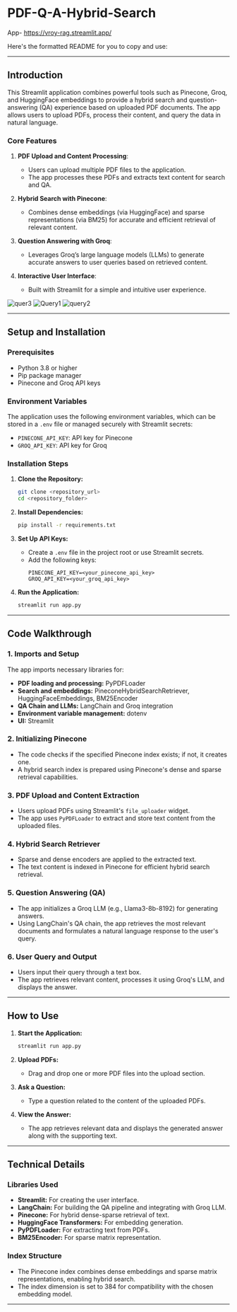 # PDF-Q-A-Hybrid-Search

App-    https://vroy-rag.streamlit.app/

Here's the formatted README for you to copy and use:

---


## **Introduction**
This Streamlit application combines powerful tools such as Pinecone, Groq, and HuggingFace embeddings to provide a hybrid search and question-answering (QA) experience based on uploaded PDF documents. The app allows users to upload PDFs, process their content, and query the data in natural language.

### **Core Features**
1. **PDF Upload and Content Processing**:
   - Users can upload multiple PDF files to the application.
   - The app processes these PDFs and extracts text content for search and QA.

2. **Hybrid Search with Pinecone**:
   - Combines dense embeddings (via HuggingFace) and sparse representations (via BM25) for accurate and efficient retrieval of relevant content.

3. **Question Answering with Groq**:
   - Leverages Groq’s large language models (LLMs) to generate accurate answers to user queries based on retrieved content.

4. **Interactive User Interface**:
   - Built with Streamlit for a simple and intuitive user experience.

  ![quer3](https://github.com/user-attachments/assets/2c1be036-d7db-4f38-83c2-936367749a0e)
  ![Query1](https://github.com/user-attachments/assets/cec71e83-00fc-4ad9-b069-1b351bd89666)
  ![query2](https://github.com/user-attachments/assets/fad59d87-30ad-45c8-bcc2-5efc86ce3939)




---

## **Setup and Installation**

### **Prerequisites**
- Python 3.8 or higher
- Pip package manager
- Pinecone and Groq API keys

### **Environment Variables**
The application uses the following environment variables, which can be stored in a `.env` file or managed securely with Streamlit secrets:

- `PINECONE_API_KEY`: API key for Pinecone
- `GROQ_API_KEY`: API key for Groq

### **Installation Steps**

1. **Clone the Repository:**
   ```bash
   git clone <repository_url>
   cd <repository_folder>
   ```

2. **Install Dependencies:**
   ```bash
   pip install -r requirements.txt
   ```

3. **Set Up API Keys:**
   - Create a `.env` file in the project root or use Streamlit secrets.
   - Add the following keys:
     ```plaintext
     PINECONE_API_KEY=<your_pinecone_api_key>
     GROQ_API_KEY=<your_groq_api_key>
     ```

4. **Run the Application:**
   ```bash
   streamlit run app.py
   ```

---

## **Code Walkthrough**

### **1. Imports and Setup**
The app imports necessary libraries for:
- **PDF loading and processing:** PyPDFLoader
- **Search and embeddings:** PineconeHybridSearchRetriever, HuggingFaceEmbeddings, BM25Encoder
- **QA Chain and LLMs:** LangChain and Groq integration
- **Environment variable management:** dotenv
- **UI:** Streamlit

### **2. Initializing Pinecone**
- The code checks if the specified Pinecone index exists; if not, it creates one.
- A hybrid search index is prepared using Pinecone's dense and sparse retrieval capabilities.

### **3. PDF Upload and Content Extraction**
- Users upload PDFs using Streamlit's `file_uploader` widget.
- The app uses `PyPDFLoader` to extract and store text content from the uploaded files.

### **4. Hybrid Search Retriever**
- Sparse and dense encoders are applied to the extracted text.
- The text content is indexed in Pinecone for efficient hybrid search retrieval.

### **5. Question Answering (QA)**
- The app initializes a Groq LLM (e.g., Llama3-8b-8192) for generating answers.
- Using LangChain's QA chain, the app retrieves the most relevant documents and formulates a natural language response to the user's query.

### **6. User Query and Output**
- Users input their query through a text box.
- The app retrieves relevant content, processes it using Groq's LLM, and displays the answer.

---

## **How to Use**
1. **Start the Application:**
   ```bash
   streamlit run app.py
   ```

2. **Upload PDFs:**
   - Drag and drop one or more PDF files into the upload section.

3. **Ask a Question:**
   - Type a question related to the content of the uploaded PDFs.

4. **View the Answer:**
   - The app retrieves relevant data and displays the generated answer along with the supporting text.

---

## **Technical Details**

### **Libraries Used**
- **Streamlit:** For creating the user interface.
- **LangChain:** For building the QA pipeline and integrating with Groq LLM.
- **Pinecone:** For hybrid dense-sparse retrieval of text.
- **HuggingFace Transformers:** For embedding generation.
- **PyPDFLoader:** For extracting text from PDFs.
- **BM25Encoder:** For sparse matrix representation.

### **Index Structure**
- The Pinecone index combines dense embeddings and sparse matrix representations, enabling hybrid search.
- The index dimension is set to 384 for compatibility with the chosen embedding model.

---

